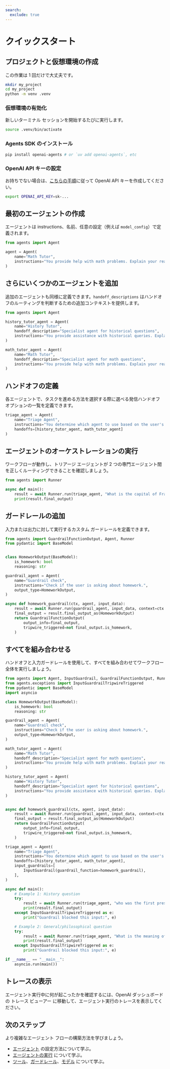 ```yaml
---
search:
  exclude: true
---
```

# クイックスタート

## プロジェクトと仮想環境の作成

この作業は 1 回だけで大丈夫です。

```bash
mkdir my_project
cd my_project
python -m venv .venv
```

### 仮想環境の有効化

新しいターミナル セッションを開始するたびに実行します。

```bash
source .venv/bin/activate
```

### Agents SDK のインストール

```bash
pip install openai-agents # or `uv add openai-agents`, etc
```

### OpenAI API キーの設定

お持ちでない場合は、[こちらの手順](https://platform.openai.com/docs/quickstart#create-and-export-an-api-key)に従って OpenAI API キーを作成してください。

```bash
export OPENAI_API_KEY=sk-...
```

## 最初のエージェントの作成

エージェントは instructions、名前、任意の設定（例えば `model_config`）で定義されます。

```python
from agents import Agent

agent = Agent(
    name="Math Tutor",
    instructions="You provide help with math problems. Explain your reasoning at each step and include examples",
)
```

## さらにいくつかのエージェントを追加

追加のエージェントも同様に定義できます。`handoff_descriptions` はハンドオフのルーティングを判断するための追加コンテキストを提供します。

```python
from agents import Agent

history_tutor_agent = Agent(
    name="History Tutor",
    handoff_description="Specialist agent for historical questions",
    instructions="You provide assistance with historical queries. Explain important events and context clearly.",
)

math_tutor_agent = Agent(
    name="Math Tutor",
    handoff_description="Specialist agent for math questions",
    instructions="You provide help with math problems. Explain your reasoning at each step and include examples",
)
```

## ハンドオフの定義

各エージェントで、タスクを進める方法を選択する際に選べる発信ハンドオフ オプションの一覧を定義できます。

```python
triage_agent = Agent(
    name="Triage Agent",
    instructions="You determine which agent to use based on the user's homework question",
    handoffs=[history_tutor_agent, math_tutor_agent]
)
```

## エージェントのオーケストレーションの実行

ワークフローが動作し、トリアージ エージェントが 2 つの専門エージェント間を正しくルーティングできることを確認しましょう。

```python
from agents import Runner

async def main():
    result = await Runner.run(triage_agent, "What is the capital of France?")
    print(result.final_output)
```

## ガードレールの追加

入力または出力に対して実行するカスタム ガードレールを定義できます。

```python
from agents import GuardrailFunctionOutput, Agent, Runner
from pydantic import BaseModel


class HomeworkOutput(BaseModel):
    is_homework: bool
    reasoning: str

guardrail_agent = Agent(
    name="Guardrail check",
    instructions="Check if the user is asking about homework.",
    output_type=HomeworkOutput,
)

async def homework_guardrail(ctx, agent, input_data):
    result = await Runner.run(guardrail_agent, input_data, context=ctx.context)
    final_output = result.final_output_as(HomeworkOutput)
    return GuardrailFunctionOutput(
        output_info=final_output,
        tripwire_triggered=not final_output.is_homework,
    )
```

## すべてを組み合わせる

ハンドオフと入力ガードレールを使用して、すべてを組み合わせてワークフロー全体を実行しましょう。

```python
from agents import Agent, InputGuardrail, GuardrailFunctionOutput, Runner
from agents.exceptions import InputGuardrailTripwireTriggered
from pydantic import BaseModel
import asyncio

class HomeworkOutput(BaseModel):
    is_homework: bool
    reasoning: str

guardrail_agent = Agent(
    name="Guardrail check",
    instructions="Check if the user is asking about homework.",
    output_type=HomeworkOutput,
)

math_tutor_agent = Agent(
    name="Math Tutor",
    handoff_description="Specialist agent for math questions",
    instructions="You provide help with math problems. Explain your reasoning at each step and include examples",
)

history_tutor_agent = Agent(
    name="History Tutor",
    handoff_description="Specialist agent for historical questions",
    instructions="You provide assistance with historical queries. Explain important events and context clearly.",
)


async def homework_guardrail(ctx, agent, input_data):
    result = await Runner.run(guardrail_agent, input_data, context=ctx.context)
    final_output = result.final_output_as(HomeworkOutput)
    return GuardrailFunctionOutput(
        output_info=final_output,
        tripwire_triggered=not final_output.is_homework,
    )

triage_agent = Agent(
    name="Triage Agent",
    instructions="You determine which agent to use based on the user's homework question",
    handoffs=[history_tutor_agent, math_tutor_agent],
    input_guardrails=[
        InputGuardrail(guardrail_function=homework_guardrail),
    ],
)

async def main():
    # Example 1: History question
    try:
        result = await Runner.run(triage_agent, "who was the first president of the united states?")
        print(result.final_output)
    except InputGuardrailTripwireTriggered as e:
        print("Guardrail blocked this input:", e)

    # Example 2: General/philosophical question
    try:
        result = await Runner.run(triage_agent, "What is the meaning of life?")
        print(result.final_output)
    except InputGuardrailTripwireTriggered as e:
        print("Guardrail blocked this input:", e)

if __name__ == "__main__":
    asyncio.run(main())
```

## トレースの表示

エージェント実行中に何が起こったかを確認するには、OpenAI ダッシュボードの トレース ビューアー に移動して、エージェント実行のトレースを表示してください。

## 次のステップ

より複雑なエージェント フローの構築方法を学びましょう。

-   [エージェント](agents.md) の設定方法について学ぶ。
-   [エージェントの実行](running_agents.md) について学ぶ。
-   [ツール](tools.md)、[ガードレール](guardrails.md)、[モデル](models/index.md) について学ぶ。